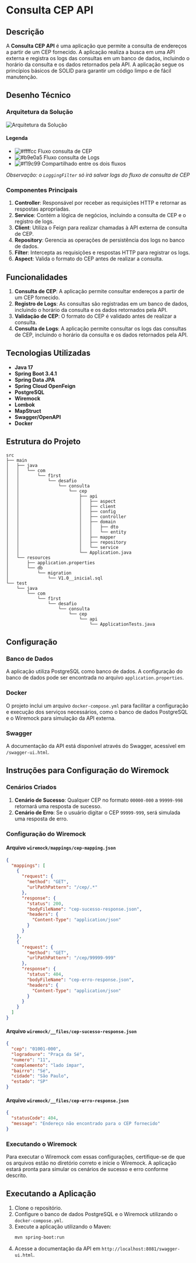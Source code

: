# Consulta CEP API

## Descrição

A **Consulta CEP API** é uma aplicação que permite a consulta de endereços a partir de um CEP fornecido. A aplicação realiza a busca em uma API externa e registra os logs das consultas em um banco de dados, incluindo o horário da consulta e os dados retornados pela API. A aplicação segue os princípios básicos de SOLID para garantir um código limpo e de fácil manutenção.

## Desenho Técnico

### Arquitetura da Solução
![Arquitetura da Solução](https://github.com/user-attachments/assets/1a60dc43-7d52-41a6-bbff-3700c301a151)

#### Legenda
- ![#ffffcc](https://via.placeholder.com/15/ffffcc/000000?text=+) Fluxo consulta de CEP
- ![#b9e0a5](https://via.placeholder.com/15/b9e0a5/000000?text=+) Fluxo consulta de Logs
- ![#f19c99](https://via.placeholder.com/15/f19c99/000000?text=+) Compartilhado entre os dois fluxos
  
*Observação: o `LoggingFilter` só irá salvar logs do fluxo de consulta de CEP*

### Componentes Principais

1. **Controller**: Responsável por receber as requisições HTTP e retornar as respostas apropriadas.
2. **Service**: Contém a lógica de negócios, incluindo a consulta de CEP e o registro de logs.
3. **Client**: Utiliza o Feign para realizar chamadas à API externa de consulta de CEP.
4. **Repository**: Gerencia as operações de persistência dos logs no banco de dados.
5. **Filter**: Intercepta as requisições e respostas HTTP para registrar os logs.
6. **Aspect**: Valida o formato do CEP antes de realizar a consulta.

## Funcionalidades

1. **Consulta de CEP**: A aplicação permite consultar endereços a partir de um CEP fornecido.
2. **Registro de Logs**: As consultas são registradas em um banco de dados, incluindo o horário da consulta e os dados retornados pela API.
3. **Validação de CEP**: O formato do CEP é validado antes de realizar a consulta.
4. **Consulta de Logs**: A aplicação permite consultar os logs das consultas de CEP, incluindo o horário da consulta e os dados retornados pela API.

## Tecnologias Utilizadas

- **Java 17**
- **Spring Boot 3.4.1**
- **Spring Data JPA**
- **Spring Cloud OpenFeign**
- **PostgreSQL**
- **Wiremock**
- **Lombok**
- **MapStruct**
- **Swagger/OpenAPI**
- **Docker**

## Estrutura do Projeto

```plaintext
src
├── main
│   ├── java
│   │   └── com
│   │       └── f1rst
│   │           └── desafio
│   │               └── consulta
│   │                   └── cep
│   │                       ├── api
│   │                       │   ├── aspect
│   │                       │   ├── client
│   │                       │   ├── config
│   │                       │   ├── controller
│   │                       │   ├── domain
│   │                       │   │   ├── dto
│   │                       │   │   └── entity
│   │                       │   ├── mapper
│   │                       │   ├── repository
│   │                       │   └── service
│   │                       └── Application.java
│   └── resources
│       ├── application.properties
│       └── db
│           └── migration
│               └── V1.0__inicial.sql
└── test
    └── java
        └── com
            └── f1rst
                └── desafio
                    └── consulta
                        └── cep
                            └── api
                                └── ApplicationTests.java
```

## Configuração

### Banco de Dados

A aplicação utiliza PostgreSQL como banco de dados. A configuração do banco de dados pode ser encontrada no arquivo `application.properties`.

### Docker

O projeto inclui um arquivo `docker-compose.yml` para facilitar a configuração e execução dos serviços necessários, como o banco de dados PostgreSQL e o Wiremock para simulação da API externa.

### Swagger

A documentação da API está disponível através do Swagger, acessível em `/swagger-ui.html`.

## Instruções para Configuração do Wiremock

### Cenários Criados

1. **Cenário de Sucesso**: Qualquer CEP no formato `00000-000` a `99999-998` retornará uma resposta de sucesso.
2. **Cenário de Erro**: Se o usuário digitar o CEP `99999-999`, será simulada uma resposta de erro.

### Configuração do Wiremock

#### Arquivo `wiremock/mappings/cep-mapping.json`

```json
{
  "mappings": [
    {
      "request": {
        "method": "GET",
        "urlPathPattern": "/cep/.*"
      },
      "response": {
        "status": 200,
        "bodyFileName": "cep-sucesso-response.json",
        "headers": {
          "Content-Type": "application/json"
        }
      }
    },
    {
      "request": {
        "method": "GET",
        "urlPathPattern": "/cep/99999-999"
      },
      "response": {
        "status": 404,
        "bodyFileName": "cep-erro-response.json",
        "headers": {
          "Content-Type": "application/json"
        }
      }
    }
  ]
}
```

#### Arquivo `wiremock/__files/cep-sucesso-response.json`

```json
{
  "cep": "01001-000",
  "logradouro": "Praça da Sé",
  "numero": "11",
  "complemento": "lado ímpar",
  "bairro": "Sé",
  "cidade": "São Paulo",
  "estado": "SP"
}
```

#### Arquivo `wiremock/__files/cep-erro-response.json`

```json
{
  "statusCode": 404,
  "message": "Endereço não encontrado para o CEP fornecido"
}
```

### Executando o Wiremock

Para executar o Wiremock com essas configurações, certifique-se de que os arquivos estão no diretório correto e inicie o Wiremock. A aplicação estará pronta para simular os cenários de sucesso e erro conforme descrito.

## Executando a Aplicação

1. Clone o repositório.
2. Configure o banco de dados PostgreSQL e o Wiremock utilizando o `docker-compose.yml`.
3. Execute a aplicação utilizando o Maven:
   ```sh
   mvn spring-boot:run
   ```
4. Acesse a documentação da API em `http://localhost:8081/swagger-ui.html`.
